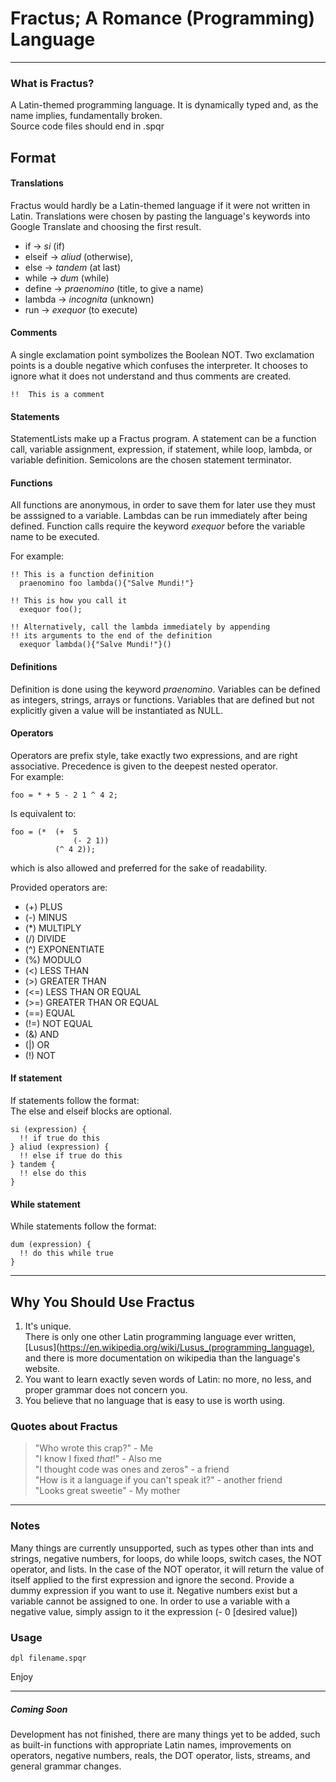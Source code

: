 # Fractus; A Romance (Programming) Language

----
### What is Fractus?

A Latin-themed programming language.
It is dynamically typed and, as the name implies, fundamentally broken.  
Source code files should end in .spqr



## Format

#### Translations
Fractus would hardly be a Latin-themed language if it were not written in Latin.  Translations were chosen by pasting the language's keywords into Google Translate and choosing the first result.  

* if -> *si* (if)
* elseif -> *aliud* (otherwise),
* else -> *tandem* (at last)
* while -> *dum* (while)
* define -> *praenomino* (title, to give a name)
* lambda -> *incognita* (unknown)
* run -> *exequor* (to execute)

#### Comments
A single exclamation point symbolizes the Boolean NOT.  Two exclamation points is a double negative which confuses the interpreter.  It chooses to ignore what it does not understand and thus comments are created.

    !!  This is a comment

#### Statements
StatementLists make up a Fractus program.  A statement can be a function call, variable assignment, expression, if statement, while loop, lambda, or variable definition.  Semicolons are the chosen statement terminator.

#### Functions
All functions are anonymous, in order to save them for later use they must be asssigned to a variable.  Lambdas can be run immediately after being defined.  Function calls require the keyword *exequor* before the variable name to be executed.

For example:  

    !! This is a function definition
      praenomino foo lambda(){"Salve Mundi!"}

    !! This is how you call it
      exequor foo();

    !! Alternatively, call the lambda immediately by appending  
    !! its arguments to the end of the definition
      exequor lambda(){"Salve Mundi!"}()

#### Definitions
Definition is done using the keyword _praenomino_.  Variables can be defined as integers, strings, arrays or functions.  Variables that are defined but not explicitly given a value will be instantiated as NULL.  

#### Operators
Operators are prefix style, take exactly two expressions, and are right associative. Precedence is given to the deepest nested operator.  
For example:

    foo = * + 5 - 2 1 ^ 4 2;

Is equivalent to:

    foo = (*  (+  5
                  (- 2 1))
              (^ 4 2));

which is also allowed and preferred for the sake of readability.

Provided operators are:
* (+) PLUS
* (-) MINUS
* (*) MULTIPLY
* (/) DIVIDE
* (^) EXPONENTIATE
* (%) MODULO
* (<) LESS THAN
* (>) GREATER THAN
* (<=) LESS THAN OR EQUAL
* (>=) GREATER THAN OR EQUAL
* (==) EQUAL
* (!=) NOT EQUAL
* (&) AND
* (|) OR
* (!) NOT

#### If statement
If statements follow the format:  
The else and elseif blocks are optional.

    si (expression) {
      !! if true do this
    } aliud (expression) {
      !! else if true do this
    } tandem {
      !! else do this
    }


#### While statement
While statements follow the format:

    dum (expression) {
      !! do this while true
    }

---
## Why You Should Use Fractus
1. It's unique.  
There is only one other Latin programming language ever written, [Lusus](https://en.wikipedia.org/wiki/Lusus_(programming_language), and there is more documentation on wikipedia than the language's website.
2. You want to learn exactly seven words of Latin: no more, no less, and proper grammar does not concern you.
3. You believe that no language that is easy to use is worth using.

### Quotes about Fractus

> "Who wrote this crap?" - Me   
> "I know I fixed *that*!" - Also me  
> "I thought code was ones and zeros" - a friend  
> "How is it a language if you can't speak it?" - another friend  
> "Looks great sweetie" - My mother


---
### Notes

Many things are currently unsupported, such as types other than ints and strings, negative numbers, for loops, do while loops, switch cases, the NOT operator, and lists. In the case of the NOT operator, it will return the value of itself applied to the first expression and ignore the second. Provide a dummy expression if you want to use it. Negative numbers exist but a variable cannot be assigned to one. In order to use a variable with a negative value, simply assign to it the expression (- 0 [desired value])

### Usage

    dpl filename.spqr

Enjoy

---
##### Coming Soon
Development has not finished, there are many things yet to be added, such as built-in functions with appropriate Latin names, improvements on operators, negative numbers, reals, the DOT operator, lists, streams, and general grammar changes.
